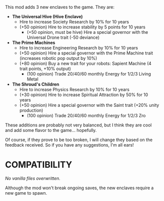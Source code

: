 This mod adds 3 new enclaves to the game. They are:

* **The Universal Hive (Hive Enclave)**
  * Hire to increase Society Research by 10% for 10 years
  * (+50 opinion) Hire to increase stability by 5 points for 10 years
	* (+50 opinion, must be hive) Hire a special governor with the Universal Drone trait (-50 deviance)
* **The Prime Machines**
  * Hire to increase Engineering Research by 10% for 10 years
  * (+50 opinion) Hire a special governor with the Prime Machine trait (increases robotic pop output by 10%)
  * (+80 opinion) Buy a new trait for your robots: Sapient Machine (4 trait points, +10% output)
	* (100 opinion) Trade 20/40/60 monthly Energy for 1/2/3 Living Metal
* **The Shroud's Children**
  * Hire to increase Physics Research by 10% for 10 years
  * (+30 opinion) Hire to increase Spiritual Attraction by 50% for 10 years
  * (+50 opinion) Hire a special governor with the Saint trait (+20% unity production)
	* (100 opinion) Trade 20/40/60 monthly Energy for 1/2/3 Zro

These additions are probably not very balanced, but I think they are cool and add some flavor to the game... hopefully.

Of course, if they prove to be too broken, I will change they based on the feedback received. So if you have any suggestions, I'm all ears!

# COMPATIBILITY
*No vanilla files overwritten.*

Although the mod won't break ongoing saves, the new enclaves require a new game to spawn.
